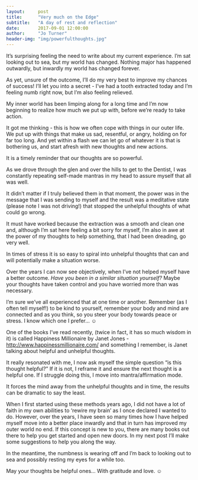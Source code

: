 ```yaml
---
layout:     post
title:      "Very much on the Edge"
subtitle:   "A day of rest and reflection"
date:       2017-09-01 12:00:00
author:     "Jo Turner"
header-img: "img/powerfulthoughts.jpg"
---
```

It’s surprising feeling the need to write about my current experience. I’m sat looking out to sea, but my world has changed. Nothing major has happened outwardly, but inwardly my world has changed forever. 

As yet, unsure of the outcome, I’ll do my very best to improve my chances of success! I’ll let you into a secret - I’ve had a tooth extracted today and I’m feeling numb right now, but I’m also feeling relieved. 

My inner world has been limping along for a long time and I’m now beginning to realize how much we put up with, before we’re ready to take action.

It got me thinking - this is how we often cope with things in our outer life.  We put up with things that make us sad, resentful, or angry, holding on for far too long. And yet within a flash we can let go of whatever it is that is bothering us, and start afresh with new thoughts and new actions. 

It is a timely reminder that our thoughts are so powerful. 

As we drove through the glen and over the hills to get to the Dentist, I was constantly repeating self-made mantras in my head to assure myself that all was well. 

It didn’t matter if I truly believed them in that moment, the power was in the message that I was sending to myself and the result was a meditative state (please note I was not driving!) that stopped the unhelpful thoughts of what could go wrong.

It must have worked because the extraction was a smooth and clean one and, although I’m sat here feeling a bit sorry for myself, I’m also in awe at the power of my thoughts to help something, that I had been dreading, go very well.

In times of stress it is so easy to spiral into unhelpful thoughts that can and will potentially make a situation worse. 

Over the years I can now see objectively, when I’ve not helped myself have a better outcome. *Have you been in a similar situation yourself?* Maybe your thoughts have taken control and you have worried more than was necessary. 

I’m sure we’ve all experienced that at one time or another. Remember (as I often tell myself!) to be kind to yourself, remember your body and mind are connected and as you think, so you steer your body towards peace or stress. I know which one I prefer… ☺

One of the books I’ve read recently, (twice in fact, it has so much wisdom in it) is called Happiness Millionaire by Janet Jones - <a href="http://www.happinessmillionaire.com/">http://www.happinessmillionaire.com/</a> and something I remember, is Janet talking about helpful and unhelpful thoughts.

It really resonated with me, I now ask myself the simple question “is this thought helpful?” If it is not, I reframe it and ensure the next thought is a helpful one. If I struggle doing this, I move into mantra/affirmation mode. 

It forces the mind away from the unhelpful thoughts and in time, the results can be dramatic to say the least. 

When I first started using these methods years ago, I did not have a lot of faith in my own abilities to ‘rewire my brain’ as I once declared I wanted to do.  However, over the years, I have seen so many times how I have helped myself move into a better place inwardly and that in turn has improved my outer world no end.
If this concept is new to you, there are many books out there to help you get started and open new doors. In my next post I’ll make some suggestions to help you along the way. 

In the meantime, the numbness is wearing off and I’m back to looking out to sea and possibly resting my eyes for a while too. 

May your thoughts be helpful ones… With gratitude and love. ☺

